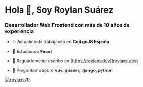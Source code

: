 <h1>Hola 👋, Soy Roylan Suárez</h1>
<h3>Desarrollador Web Frontend con más de 10 años de experiencia</h3>

- ✨ Actualmente trabajando en **CodigoJS España**

- 🌱 Estudiando **React**
- 📝 Reguarlemente escribo en [https://roylans.dev](roylans.dev)
- 💬 Preguntame sobre **vue, quasar, django, python**

<p align="left"> <a href="https://twitter.com/roylans79" target="blank"><img src="https://img.shields.io/twitter/follow/roylans79?logo=twitter&style=for-the-badge" alt="roylans79" /></a> </p>

